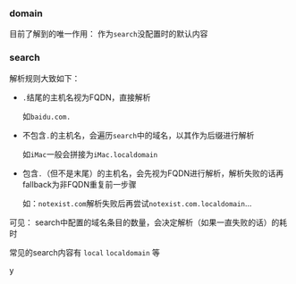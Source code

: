 

### domain

目前了解到的唯一作用： 作为`search`没配置时的默认内容



### search

解析规则大致如下：

* `.`结尾的主机名视为FQDN，直接解析

  如`baidu.com.`

* 不包含`.`的主机名，会遍历`search`中的域名，以其作为后缀进行解析

  如`iMac`一般会拼接为`iMac.localdomain`

* 包含`.`（但不是末尾）的主机名，会先视为FQDN进行解析，解析失败的话再fallback为非FQDN重复前一步骤

  如：`notexist.com`解析失败后再尝试`notexist.com.localdomain`...



可见： search中配置的域名条目的数量，会决定解析（如果一直失败的话）的耗时

常见的search内容有 `local` `localdomain` 等

y



